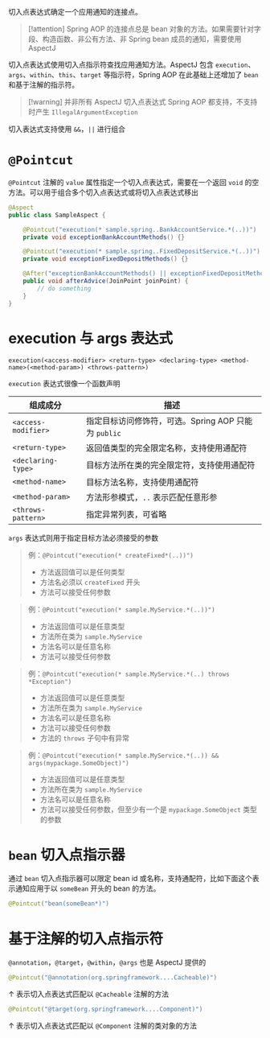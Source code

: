 切入点表达式确定一个应用通知的连接点。

> [!attention] Spring AOP 的连接点总是 bean 对象的方法。如果需要针对字段、构造函数、非公有方法、非 Spring bean 成员的通知，需要使用 AspectJ

切入点表达式使用切入点指示符查找应用通知方法。AspectJ 包含 `execution`、`args`、`within`、`this`、`target` 等指示符，Spring AOP 在此基础上还增加了 `bean` 和基于注解的指示符。

> [!warning] 并非所有 AspectJ 切入点表达式 Spring AOP 都支持，不支持时产生 `IllegalArgumentException`

切入表达式支持使用 `&&`，`||` 进行组合

# `@Pointcut`

`@Pointcut` 注解的 `value` 属性指定一个切入点表达式，需要在一个返回 `void` 的空方法。可以用于组合多个切入点表达式或将切入点表达式移出

```java
@Aspect
public class SampleAspect {

    @Pointcut("execution(* sample.spring..BankAccountService.*(..))")
    private void exceptionBankAccountMethods() {}

    @Pointcut("execution(* sample.spring..FixedDepositService.*(..))")
    private void exceptionFixedDepositMethods() {}

    @After("exceptionBankAccountMethods() || exceptionFixedDepositMethods()")
    public void afterAdvice(JoinPoint joinPoint) {
        // do something
    }
}
```

# execution 与 args 表达式

```
execution(<access-modifier> <return-type> <declaring-type> <method-name>(<method-param>) <throws-pattern>)
```

`execution` 表达式很像一个函数声明

|组成成分|描述|
| ----------| ------------------------------------------------|
|`<access-modifier>`|指定目标访问修饰符，可选。Spring AOP 只能为 `public`|
|`<return-type>`|返回值类型的完全限定名称，支持使用通配符|
|`<declaring-type>`|目标方法所在类的完全限定符，支持使用通配符|
|`<method-name>`|目标方法名称，支持使用通配符|
|`<method-param>`|方法形参模式，`..` 表示匹配任意形参|
|`<throws-pattern>`|指定异常列表，可省略|

`args` 表达式则用于指定目标方法必须接受的参数

> 例：`@Pointcut("execution(* createFixed*(..))")`
>
> * 方法返回值可以是任何类型
> * 方法名必须以 `createFixed` 开头
> * 方法可以接受任何参数

> 例：`@Pointcut("execution(* sample.MyService.*(..))")`
>
> * 方法返回值可以是任意类型
> * 方法所在类为 `sample.MyService`
> * 方法名可以是任意名称
> * 方法可以接受任何参数

> 例：`@Pointcut("execution(* sample.MyService.*(..) throws *Exception")`
>
> * 方法返回值可以是任意类型
> * 方法所在类为 `sample.MyService`
> * 方法名可以是任意名称
> * 方法可以接受任何参数
> * 方法的 `throws` 子句中有异常

> 例：`@Pointcut("execution(* sample.MyService.*(..)) && args(mypackage.SomeObject)")`
>
> * 方法返回值可以是任意类型
> * 方法所在类为 `sample.MyService`
> * 方法名可以是任意名称
> * 方法可以接受任何参数，但至少有一个是 `mypackage.SomeObject` 类型的参数

# `bean` 切入点指示器

通过 `bean` 切入点指示器可以限定 bean id 或名称，支持通配符，比如下面这个表示通知应用于以 `someBean` 开头的 bean 的方法。

```java
@Pointcut("bean(someBean*)")
```

# 基于注解的切入点指示符

`@annotation`，`@target`，`@within`，`@args` 也是 AspectJ 提供的

```java
@Pointcut("@annotation(org.springframework....Cacheable)")
```

↑ 表示切入点表达式匹配以 `@Cacheable` 注解的方法

```java
@Pointcut("@target(org.springframework....Component)")
```

↑ 表示切入点表达式匹配以 `@Component` 注解的类对象的方法
